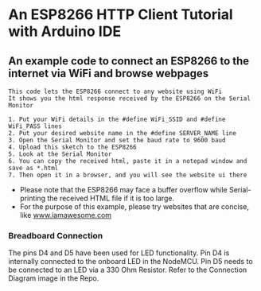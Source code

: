 # An ESP8266 HTTP Client Tutorial with Arduino IDE

## An example code to connect an ESP8266 to the internet via WiFi and browse webpages

    This code lets the ESP8266 connect to any website using WiFi
    It shows you the html response received by the ESP8266 on the Serial Monitor

    1. Put your WiFi details in the #define WiFi_SSID and #define WiFi_PASS lines
    2. Put your desired website name in the #define SERVER_NAME line
    3. Open the Serial Monitor and set the baud rate to 9600 baud
    4. Upload this sketch to the ESP8266
    5. Look at the Serial Monitor
    6. You can copy the received html, paste it in a notepad window and save as *.html
    7. Then open it in a browser, and you will see the website ui there
    
* Please note that the ESP8266 may face a buffer overflow while Serial-printing the received HTML file if it is too large.
* For the purpose of this example, please try websites that are concise, like www.iamawesome.com

### Breadboard Connection
The pins D4 and D5 have been used for LED functionality.
Pin D4 is internally connected to the onboard LED in the NodeMCU.
Pin D5 needs to be connected to an LED via a 330 Ohm Resistor. Refer to the Connection Diagram image in the Repo.
